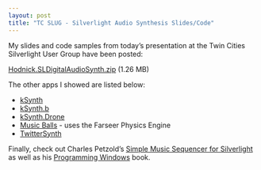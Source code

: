 ```yaml
---
layout: post
title: "TC SLUG - Silverlight Audio Synthesis Slides/Code"
---
```



<p>My slides and code samples from today&#8217;s presentation at the Twin Cities Silverlight User Group have been posted:</p>








  
<p><a href="http://kindohm.com/files/Hodnick.SLDigitalAudioSynth.zip" target="_blank">Hodnick.SLDigitalAudioSynth.zip</a> (1.26&#160;MB)</p>








  
<p>The other apps I showed are listed below:</p>








  
<ul>
<li><a href="http://kindohm.com/kSynth" target="_blank">kSynth</a></li> 
<li><a href="http://kindohm.com/kSynth.b" target="_blank">kSynth.b</a></li> 
<li><a href="http://kindohm.com/kSynth.Drone" target="_blank">kSynth.Drone</a></li> 
<li><a href="http://kindohm.com/MusicBalls" target="_blank">Music Balls</a> - uses the Farseer Physics Engine</li> 
<li><a href="http://kindohm.com/TwitterSynth" target="_blank">TwitterSynth</a></li> </ul>
<p>Finally, check out Charles Petzold&#8217;s <a href="http://www.charlespetzold.com/blog/2009/07/Simple-Electronic-Music-Sequencer-for-Silverlight.html" target="_blank">Simple Music Sequencer for Silverlight</a> as well as his <a href="http://www.amazon.com/Programming-Windows-Microsoft-Charles-Petzold/dp/157231995X/ref=sr_1_1?ie=UTF8&amp;s=books&amp;qid=1266351639&amp;sr=8-1" target="_blank">Programming Windows</a> book.</p>








